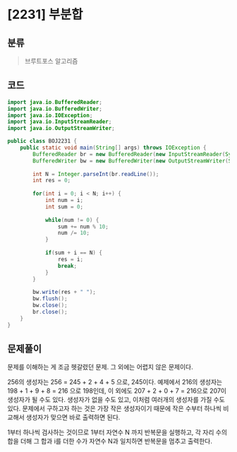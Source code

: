 # [2231] 부분합

## 분류
> 브루트포스 알고리즘

## 코드
```java
import java.io.BufferedReader;
import java.io.BufferedWriter;
import java.io.IOException;
import java.io.InputStreamReader;
import java.io.OutputStreamWriter;

public class BOJ2231 {
	public static void main(String[] args) throws IOException {
		BufferedReader br = new BufferedReader(new InputStreamReader(System.in));
		BufferedWriter bw = new BufferedWriter(new OutputStreamWriter(System.out));
		
		int N = Integer.parseInt(br.readLine());
		int res = 0;
		
		for(int i = 0; i < N; i++) {
			int num = i;
			int sum = 0;
			
			while(num != 0) {
				sum += num % 10;
				num /= 10;
			}
			
			if(sum + i == N) {
				res = i;
				break;
			}
		}
		
		bw.write(res + " ");
		bw.flush();
		bw.close();
		br.close();
	}
}
```

## 문제풀이

문제를 이해하는 게 조금 헷갈렸던 문제. 그 외에는 어렵지 않은 문제이다.

256의 생성자는 256 = 245 + 2 + 4 + 5 으로, 245이다. 예제에서 216의 생성자는 198 + 1 + 9 + 8 = 216 으로 198인데, 이 외에도 207 + 2 + 0 + 7 = 216으로 207이 생성자가 될 수도 있다. 생성자가 없을 수도 있고, 이처럼 여러개의 생성자를 가질 수도 있다. 문제에서 구하고자 하는 것은 가장 작은 생성자이기 때문에 작은 수부터 하나씩 비교해서 생성자가 맞으면 바로 출력하면 된다.

1부터 하나씩 검사하는 것이므로 1부터 자연수 N 까지 반복문을 실행하고, 각 자리 수의 합을 더해 그 합과 i를 더한 수가 자연수 N과 일치하면 반복문을 멈추고 출력한다.